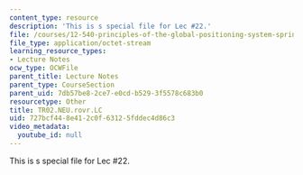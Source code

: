 ```yaml
---
content_type: resource
description: 'This is s special file for Lec #22.'
file: /courses/12-540-principles-of-the-global-positioning-system-spring-2012/727bcf448e412c0f63125fddec4d86c3_TR02.NEU.rovr.LC
file_type: application/octet-stream
learning_resource_types:
- Lecture Notes
ocw_type: OCWFile
parent_title: Lecture Notes
parent_type: CourseSection
parent_uid: 7db57be8-2ce7-e0cd-b529-3f5578c683b0
resourcetype: Other
title: TR02.NEU.rovr.LC
uid: 727bcf44-8e41-2c0f-6312-5fddec4d86c3
video_metadata:
  youtube_id: null
---
```

This is s special file for Lec #22.

